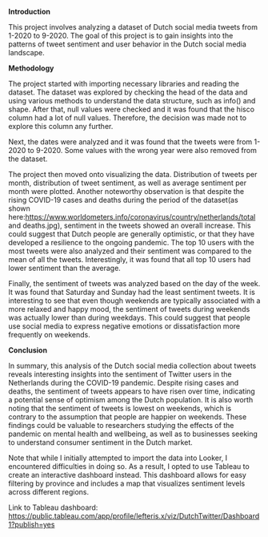 **Introduction**

This project involves analyzing a dataset of Dutch social media tweets from 1-2020 to 9-2020. The goal of this project is to gain insights into the patterns of tweet sentiment and user behavior in the Dutch social media landscape.

**Methodology**

The project started with importing necessary libraries and reading the dataset. The dataset was explored by checking the head of the data and using various methods to understand the data structure, such as info() and shape.
After that, null values were checked and it was found that the hisco column had a lot of null values. Therefore, the decision was made not to explore this column any further.

Next, the dates were analyzed and it was found that the tweets were from 1-2020 to 9-2020. Some values with the wrong year were also removed from the dataset.

The project then moved onto visualizing the data. Distribution of tweets per month, distribution of tweet sentiment, as well as average sentiment per month were plotted. Another noteworthy observation is that despite the rising COVID-19 cases and deaths during the period of the dataset(as shown here:https://www.worldometers.info/coronavirus/country/netherlands/total and deaths.jpg), sentiment in the tweets showed an overall increase. This could suggest that Dutch people are generally optimistic, or that they have developed a resilience to the ongoing pandemic.
The top 10 users with the most tweets were also analyzed and their sentiment was compared to the mean of all the tweets. Interestingly, it was found that all top 10 users had lower sentiment than the average.

Finally, the sentiment of tweets was analyzed based on the day of the week. It was found that Saturday and Sunday had the least sentiment tweets. It is interesting to see that even though weekends are typically associated with a more relaxed and happy mood, the sentiment of tweets during weekends was actually lower than during weekdays. This could suggest that people use social media to express negative emotions or dissatisfaction more frequently on weekends.

**Conclusion**

In summary, this analysis of the Dutch social media collection about tweets reveals interesting insights into the sentiment of Twitter users in the Netherlands during the COVID-19 pandemic. Despite rising cases and deaths, the sentiment of tweets appears to have risen over time, indicating a potential sense of optimism among the Dutch population. It is also worth noting that the sentiment of tweets is lowest on weekends, which is contrary to the assumption that people are happier on weekends. These findings could be valuable to researchers studying the effects of the pandemic on mental health and wellbeing, as well as to businesses seeking to understand consumer sentiment in the Dutch market.

Note that while I initially attempted to import the data into Looker, I encountered difficulties in doing so. As a result, I opted to use Tableau to create an interactive dashboard instead. This dashboard allows for easy filtering by province and includes a map that visualizes sentiment levels across different regions. 

Link to Tableau dashboard: https://public.tableau.com/app/profile/lefteris.x/viz/DutchTwitter/Dashboard1?publish=yes
